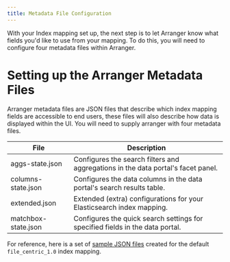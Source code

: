 ```yaml
---
title: Metadata File Configuration
---
```


With your Index mapping set up, the next step is to let Arranger know what fields you'd like to use from your mapping. To do this, you will need to configure four metadata files within Arranger.

<!--

<Note title="What is an Arranger Project?">An Arranger project is a collection of JSON files that define the fields available for Arrangers Admin UI. With the Admin UI, adminstrators can then configure how data is displayed on front-end data portal</Note>

-->


# Setting up the Arranger Metadata Files

Arranger metadata files are JSON files that describe which index mapping fields are accessible to end users, these files will also describe how data is displayed within the UI. You will need to supply arranger with four metadata files.

| File | Description |
|------|-------------|
| aggs-state.json | Configures the search filters and aggregations in the data portal's facet panel. |
| columns-state.json | Configures the data columns in the data portal's search results table. |
| extended.json | Extended (extra) configurations for your Elasticsearch index mapping. |
| matchbox-state.json | Configures the quick search settings for specified fields in the data portal. |

For reference, here is a set of [sample JSON files](https://github.com/overture-stack/dms/tree/develop/example-data/arranger_metadata) created for the default `file_centric_1.0` index mapping.


<!--I want a better explaination for what the aggregations are, and what the extended and matchbox-state jsons do-->


<!--Requires how to guide

# Indexed Data

You'll likely want to supply Arranger with data. If you are using Arranger with the full Overture product suite, you can learn how to upload and index data with Song, Score and Maestro.

However, if you are using Arranger and Elasticsearch standalone without other Overture components, you will need to index the data into Elasticsearch yourself.  See the [Elastic documentation](https://www.elastic.co/guide/en/elasticsearch/reference/current/getting-started-index.html) for guidance.

-->


